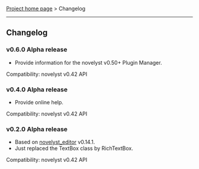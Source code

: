 [Project home page](index) > Changelog

------------------------------------------------------------------------

## Changelog


### v0.6.0 Alpha release

- Provide information for the novelyst v0.50+ Plugin Manager.

Compatibility: novelyst v0.42 API

### v0.4.0 Alpha release

- Provide online help.

Compatibility: novelyst v0.42 API

### v0.2.0 Alpha release

- Based on [novelyst_editor](https://github.com/peter88213/novelyst_editor) v0.14.1.
- Just replaced the TextBox class by RichTextBox.

Compatibility: novelyst v0.42 API

